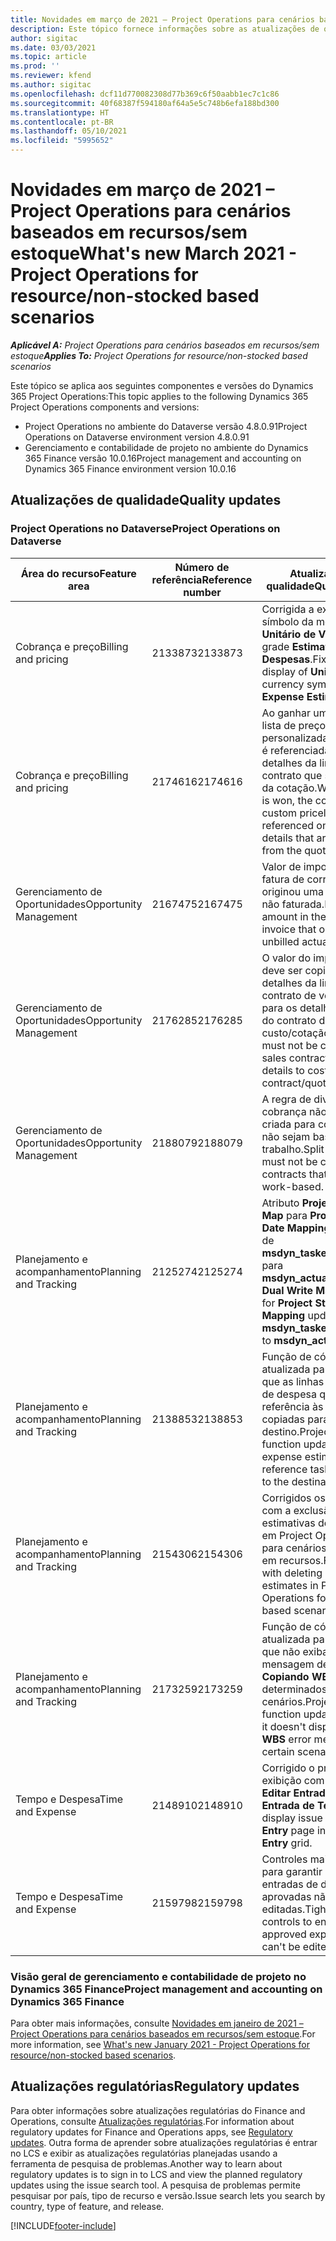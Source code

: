 ```yaml
---
title: Novidades em março de 2021 – Project Operations para cenários baseados em recursos/sem estoque
description: Este tópico fornece informações sobre as atualizações de qualidade disponíveis na versão de março de 2021 do Project Operations para cenários baseados em recursos/sem estoque.
author: sigitac
ms.date: 03/03/2021
ms.topic: article
ms.prod: ''
ms.reviewer: kfend
ms.author: sigitac
ms.openlocfilehash: dcf11d770082308d77b369c6f50aabb1ec7c1c86
ms.sourcegitcommit: 40f68387f594180af64a5e5c748b6efa188bd300
ms.translationtype: HT
ms.contentlocale: pt-BR
ms.lasthandoff: 05/10/2021
ms.locfileid: "5995652"
---
```

# <a name="whats-new-march-2021---project-operations-for-resourcenon-stocked-based-scenarios"></a><span data-ttu-id="d0b47-103">Novidades em março de 2021 – Project Operations para cenários baseados em recursos/sem estoque</span><span class="sxs-lookup"><span data-stu-id="d0b47-103">What's new March 2021 - Project Operations for resource/non-stocked based scenarios</span></span>

<span data-ttu-id="d0b47-104">_**Aplicável A:** Project Operations para cenários baseados em recursos/sem estoque_</span><span class="sxs-lookup"><span data-stu-id="d0b47-104">_**Applies To:** Project Operations for resource/non-stocked based scenarios_</span></span>

<span data-ttu-id="d0b47-105">Este tópico se aplica aos seguintes componentes e versões do Dynamics 365 Project Operations:</span><span class="sxs-lookup"><span data-stu-id="d0b47-105">This topic applies to the following Dynamics 365 Project Operations components and versions:</span></span>

- <span data-ttu-id="d0b47-106">Project Operations no ambiente do Dataverse versão 4.8.0.91</span><span class="sxs-lookup"><span data-stu-id="d0b47-106">Project Operations on Dataverse environment version 4.8.0.91</span></span> 
- <span data-ttu-id="d0b47-107">Gerenciamento e contabilidade de projeto no ambiente do Dynamics 365 Finance versão 10.0.16</span><span class="sxs-lookup"><span data-stu-id="d0b47-107">Project management and accounting on Dynamics 365 Finance environment version 10.0.16</span></span> 

## <a name="quality-updates"></a><span data-ttu-id="d0b47-108">Atualizações de qualidade</span><span class="sxs-lookup"><span data-stu-id="d0b47-108">Quality updates</span></span>

### <a name="project-operations-on-dataverse"></a><span data-ttu-id="d0b47-109">Project Operations no Dataverse</span><span class="sxs-lookup"><span data-stu-id="d0b47-109">Project Operations on Dataverse</span></span>


| <span data-ttu-id="d0b47-110">**Área do recurso**</span><span class="sxs-lookup"><span data-stu-id="d0b47-110">**Feature area**</span></span> | <span data-ttu-id="d0b47-111">**Número de referência**</span><span class="sxs-lookup"><span data-stu-id="d0b47-111">**Reference number**</span></span> | <span data-ttu-id="d0b47-112">**Atualização de qualidade**</span><span class="sxs-lookup"><span data-stu-id="d0b47-112">**Quality update**</span></span> |
| --- | --- | --- |
| <span data-ttu-id="d0b47-113">Cobrança e preço</span><span class="sxs-lookup"><span data-stu-id="d0b47-113">Billing and pricing</span></span> | <span data-ttu-id="d0b47-114">2133873</span><span class="sxs-lookup"><span data-stu-id="d0b47-114">2133873</span></span> | <span data-ttu-id="d0b47-115">Corrigida a exibição do símbolo da moeda **Preço Unitário de Venda** na grade **Estimativas de Despesas**.</span><span class="sxs-lookup"><span data-stu-id="d0b47-115">Fixed the display of **Unit Sales Price** currency symbol in the **Expense Estimates** grid.</span></span> |
| <span data-ttu-id="d0b47-116">Cobrança e preço</span><span class="sxs-lookup"><span data-stu-id="d0b47-116">Billing and pricing</span></span> | <span data-ttu-id="d0b47-117">2174616</span><span class="sxs-lookup"><span data-stu-id="d0b47-117">2174616</span></span> | <span data-ttu-id="d0b47-118">Ao ganhar uma cotação, a lista de preços personalizada do contrato é referenciada nos detalhes da linha de contrato que são copiados da cotação.</span><span class="sxs-lookup"><span data-stu-id="d0b47-118">When a quote is won, the contract custom pricelist is referenced on contract line details that are copied from the quote.</span></span> |
| <span data-ttu-id="d0b47-119">Gerenciamento de Oportunidades</span><span class="sxs-lookup"><span data-stu-id="d0b47-119">Opportunity Management</span></span> | <span data-ttu-id="d0b47-120">2167475</span><span class="sxs-lookup"><span data-stu-id="d0b47-120">2167475</span></span> | <span data-ttu-id="d0b47-121">Valor de imposto fixo na fatura de correção que originou uma entrada real não faturada.</span><span class="sxs-lookup"><span data-stu-id="d0b47-121">Fixed tax amount in the correction invoice that originated an unbilled actual entry.</span></span> |
| <span data-ttu-id="d0b47-122">Gerenciamento de Oportunidades</span><span class="sxs-lookup"><span data-stu-id="d0b47-122">Opportunity Management</span></span> | <span data-ttu-id="d0b47-123">2176285</span><span class="sxs-lookup"><span data-stu-id="d0b47-123">2176285</span></span> | <span data-ttu-id="d0b47-124">O valor do imposto não deve ser copiado dos detalhes da linha do contrato de venda/cotação para os detalhes da linha do contrato de custo/cotação.</span><span class="sxs-lookup"><span data-stu-id="d0b47-124">Tax amount must not be copied from sales contract/quote line details to cost contract/quote line details.</span></span> |
| <span data-ttu-id="d0b47-125">Gerenciamento de Oportunidades</span><span class="sxs-lookup"><span data-stu-id="d0b47-125">Opportunity Management</span></span> | <span data-ttu-id="d0b47-126">2188079</span><span class="sxs-lookup"><span data-stu-id="d0b47-126">2188079</span></span> | <span data-ttu-id="d0b47-127">A regra de divisão de cobrança não deve ser criada para contratos que não sejam baseados no trabalho.</span><span class="sxs-lookup"><span data-stu-id="d0b47-127">Split billing rule must not be created for contracts that are not work-based.</span></span> |
| <span data-ttu-id="d0b47-128">Planejamento e acompanhamento</span><span class="sxs-lookup"><span data-stu-id="d0b47-128">Planning and Tracking</span></span> | <span data-ttu-id="d0b47-129">2125274</span><span class="sxs-lookup"><span data-stu-id="d0b47-129">2125274</span></span> | <span data-ttu-id="d0b47-130">Atributo **Project Dual Write Map** para **Project Start Date Mapping** atualizado de **msdyn\_taskearlieststart** para **msdyn\_actualstart**.</span><span class="sxs-lookup"><span data-stu-id="d0b47-130">**Project Dual Write Map** attribute for **Project Start Date Mapping** updated from **msdyn\_taskearlieststart** to **msdyn\_actualstart**.</span></span> |
| <span data-ttu-id="d0b47-131">Planejamento e acompanhamento</span><span class="sxs-lookup"><span data-stu-id="d0b47-131">Planning and Tracking</span></span> | <span data-ttu-id="d0b47-132">2138853</span><span class="sxs-lookup"><span data-stu-id="d0b47-132">2138853</span></span> | <span data-ttu-id="d0b47-133">Função de cópia do projeto atualizada para garantir que as linhas de estimativa de despesa que fazem referência às tarefas sejam copiadas para o projeto de destino.</span><span class="sxs-lookup"><span data-stu-id="d0b47-133">Project copy function updated to ensure expense estimate lines that reference tasks are copied to the destination project.</span></span> |
| <span data-ttu-id="d0b47-134">Planejamento e acompanhamento</span><span class="sxs-lookup"><span data-stu-id="d0b47-134">Planning and Tracking</span></span> | <span data-ttu-id="d0b47-135">2154306</span><span class="sxs-lookup"><span data-stu-id="d0b47-135">2154306</span></span> | <span data-ttu-id="d0b47-136">Corrigidos os problemas com a exclusão de estimativas de despesas em Project Operations para cenários baseados em recursos.</span><span class="sxs-lookup"><span data-stu-id="d0b47-136">Fixed issues with deleting expense estimates in Project Operations for resource-based scenarios.</span></span> |
| <span data-ttu-id="d0b47-137">Planejamento e acompanhamento</span><span class="sxs-lookup"><span data-stu-id="d0b47-137">Planning and Tracking</span></span> | <span data-ttu-id="d0b47-138">2173259</span><span class="sxs-lookup"><span data-stu-id="d0b47-138">2173259</span></span> | <span data-ttu-id="d0b47-139">Função de cópia do projeto atualizada para garantir que não exiba a mensagem de erro **Copiando WBS** em determinados cenários.</span><span class="sxs-lookup"><span data-stu-id="d0b47-139">Project copy function updated to ensure it doesn't display **Copying WBS** error message in certain scenarios.</span></span> |
| <span data-ttu-id="d0b47-140">Tempo e Despesa</span><span class="sxs-lookup"><span data-stu-id="d0b47-140">Time and Expense</span></span> | <span data-ttu-id="d0b47-141">2148910</span><span class="sxs-lookup"><span data-stu-id="d0b47-141">2148910</span></span> | <span data-ttu-id="d0b47-142">Corrigido o problema de exibição com a página **Editar Entrada** na grade **Entrada de Tempo**.</span><span class="sxs-lookup"><span data-stu-id="d0b47-142">Fixed display issue with the **Edit Entry** page in the **Time Entry** grid.</span></span> |
| <span data-ttu-id="d0b47-143">Tempo e Despesa</span><span class="sxs-lookup"><span data-stu-id="d0b47-143">Time and Expense</span></span> | <span data-ttu-id="d0b47-144">2159798</span><span class="sxs-lookup"><span data-stu-id="d0b47-144">2159798</span></span> | <span data-ttu-id="d0b47-145">Controles mais rígidos para garantir que as entradas de despesas aprovadas não possam ser editadas.</span><span class="sxs-lookup"><span data-stu-id="d0b47-145">Tightened controls to ensure approved expense entries can't be edited.</span></span> |

### <a name="project-management-and-accounting-on-dynamics-365-finance"></a><span data-ttu-id="d0b47-146">Visão geral de gerenciamento e contabilidade de projeto no Dynamics 365 Finance</span><span class="sxs-lookup"><span data-stu-id="d0b47-146">Project management and accounting on Dynamics 365 Finance</span></span>

<span data-ttu-id="d0b47-147">Para obter mais informações, consulte [Novidades em janeiro de 2021 – Project Operations para cenários baseados em recursos/sem estoque](whats-new-jan-2021-resource-based.md).</span><span class="sxs-lookup"><span data-stu-id="d0b47-147">For more information, see [What's new January 2021 - Project Operations for resource/non-stocked based scenarios](whats-new-jan-2021-resource-based.md).</span></span>

## <a name="regulatory-updates"></a><span data-ttu-id="d0b47-148">Atualizações regulatórias</span><span class="sxs-lookup"><span data-stu-id="d0b47-148">Regulatory updates</span></span>

<span data-ttu-id="d0b47-149">Para obter informações sobre atualizações regulatórias do Finance and Operations, consulte [Atualizações regulatórias](/dynamics365/finance/localizations/regulatory-updates).</span><span class="sxs-lookup"><span data-stu-id="d0b47-149">For information about regulatory updates for Finance and Operations apps, see [Regulatory updates](/dynamics365/finance/localizations/regulatory-updates).</span></span> <span data-ttu-id="d0b47-150">Outra forma de aprender sobre atualizações regulatórias é entrar no LCS e exibir as atualizações regulatórias planejadas usando a ferramenta de pesquisa de problemas.</span><span class="sxs-lookup"><span data-stu-id="d0b47-150">Another way to learn about regulatory updates is to sign in to LCS and view the planned regulatory updates using the issue search tool.</span></span> <span data-ttu-id="d0b47-151">A pesquisa de problemas permite pesquisar por país, tipo de recurso e versão.</span><span class="sxs-lookup"><span data-stu-id="d0b47-151">Issue search lets you search by country, type of feature, and release.</span></span>


[!INCLUDE[footer-include](../includes/footer-banner.md)]